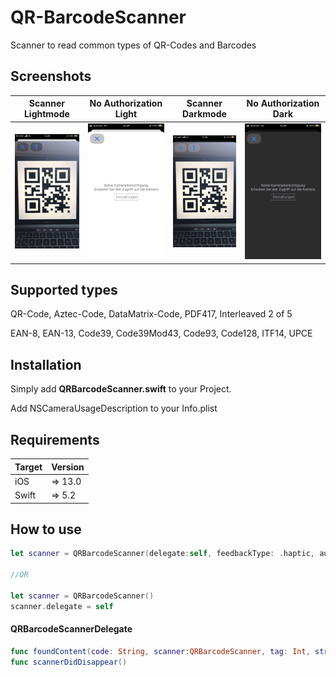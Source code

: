 # QR-BarcodeScanner
Scanner to read common types of QR-Codes and Barcodes

## Screenshots

Scanner Lightmode            |  No Authorization Light             |  Scanner Darkmode |  No Authorization Dark
:-------------------------:|:-------------------------:|:-------------------------:|:-------------------------:
![ScannerLight](https://github.com/miappks/QR-BarcodeScanner/blob/main/Screenshots/ScannerLight.PNG)  |  ![SettingsLight](https://github.com/miappks/QR-BarcodeScanner/blob/main/Screenshots/SettingsLight.PNG) | ![ScannerDark](https://github.com/miappks/QR-BarcodeScanner/blob/main/Screenshots/ScannerDark.PNG) | ![SettingsDark](https://github.com/miappks/QR-BarcodeScanner/blob/main/Screenshots/SettingsDark.PNG)

## Supported types

QR-Code, Aztec-Code, DataMatrix-Code, PDF417, Interleaved 2 of 5

EAN-8, EAN-13, Code39, Code39Mod43, Code93, Code128, ITF14, UPCE

## Installation

Simply add **QRBarcodeScanner.swift** to your Project.

Add NSCameraUsageDescription to your Info.plist

## Requirements

| Target            | Version |
|-------------------|---------|
| iOS               |  => 13.0 |
| Swift             |  => 5.2 |

## How to use

```swift
let scanner = QRBarcodeScanner(delegate:self, feedbackType: .haptic, autoDismissWhenFoundCode: false)

//OR

let scanner = QRBarcodeScanner()
scanner.delegate = self
```

#### QRBarcodeScannerDelegate

```swift
func foundContent(code: String, scanner:QRBarcodeScanner, tag: Int, stringTag: String)
func scannerDidDisappear()
```
